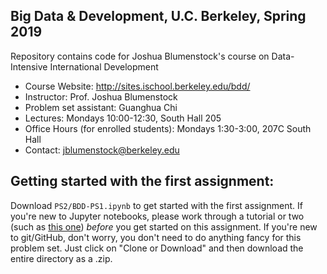 ## Big Data & Development, U.C. Berkeley, Spring 2019

Repository contains code for Joshua Blumenstock's course on Data-Intensive International Development

- Course Website: http://sites.ischool.berkeley.edu/bdd/ 
- Instructor: Prof. Joshua Blumenstock
- Problem set assistant: Guanghua Chi
- Lectures: Mondays 10:00-12:30, South Hall 205
- Office Hours (for enrolled students): Mondays 1:30-3:00, 207C South Hall
- Contact: jblumenstock@berkeley.edu

## Getting started with the first assignment:

Download `PS2/BDD-PS1.ipynb` to get started with the first assignment. If you're new to Jupyter notebooks, please work through a tutorial or two (such as [this one](http://opentechschool.github.io/python-data-intro/core/notebook.html)) *before* you get started on this assignment. If you're new to git/GitHub, don't worry, you don't need to do anything fancy for this problem set. Just click on "Clone or Download" and then download the entire directory as a .zip.
